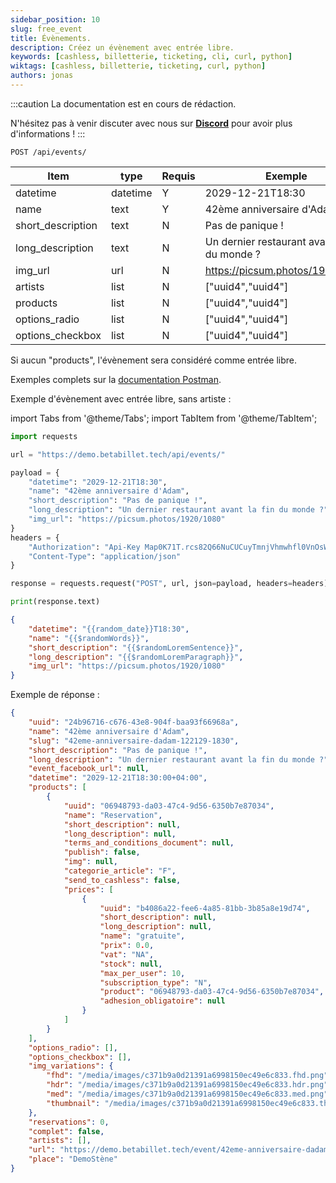 ```yaml
---
sidebar_position: 10
slug: free_event
title: Évènements.
description: Créez un évènement avec entrée libre.
keywords: [cashless, billetterie, ticketing, cli, curl, python]
wiktags: [cashless, billetterie, ticketing, curl, python]
authors: jonas
---
```


:::caution
La documentation est en cours de rédaction.

N'hésitez pas à venir discuter avec nous sur **[Discord](https://discord.gg/7FJvtYx)** pour avoir plus d'informations !
:::

```
POST /api/events/
```

| Item              | type     | Requis | Exemple                                           |
|-------------------|----------|--------|---------------------------------------------------|
| datetime          | datetime | Y      | 2029-12-21T18:30                                  |
| name              | text     | Y      | 42ème anniversaire d'Adam                         |
| short_description | text     | N      | Pas de panique !                                  |
| long_description  | text     | N      | Un dernier restaurant avant la fin du monde ?     |
| img_url           | url      | N      | https://picsum.photos/1920/1080                   |
| artists           | list     | N      | ["uuid4","uuid4"]                                 |
| products          | list     | N      | ["uuid4","uuid4"]                                 |
| options_radio     | list     | N      | ["uuid4","uuid4"]                                 |
| options_checkbox  | list     | N      | ["uuid4","uuid4"]                                 |

Si aucun "products", l'évènement sera considéré comme entrée libre.

Exemples complets sur la [documentation Postman](https://documenter.getpostman.com/view/17519122/UVeDtTFC#faef2591-ef11-4860-8561-66b76dbf5bf7).

Exemple d'évènement avec entrée libre, sans artiste :

import Tabs from '@theme/Tabs';
import TabItem from '@theme/TabItem';

<Tabs>
<TabItem value="Python" label="Python">

```python
import requests

url = "https://demo.betabillet.tech/api/events/"

payload = {
    "datetime": "2029-12-21T18:30",
    "name": "42ème anniversaire d'Adam",
    "short_description": "Pas de panique !",
    "long_description": "Un dernier restaurant avant la fin du monde ?",
    "img_url": "https://picsum.photos/1920/1080"
}
headers = {
    "Authorization": "Api-Key Map0K71T.rcs82Q66NuCUCuyTmnjVhmwhfl0VnOsW",
    "Content-Type": "application/json"
}

response = requests.request("POST", url, json=payload, headers=headers)

print(response.text)
```

</TabItem>
<TabItem value="Javascript" label="json">

```json title="Json (Postman body)"
{
    "datetime": "{{random_date}}T18:30",
    "name": "{{$randomWords}}",
    "short_description": "{{$randomLoremSentence}}",
    "long_description": "{{$randomLoremParagraph}}",
    "img_url": "https://picsum.photos/1920/1080"
}
```

</TabItem>
</Tabs>


Exemple de réponse :

```json title="HTTP Response (json)"
{
	"uuid": "24b96716-c676-43e8-904f-baa93f66968a",
	"name": "42ème anniversaire d'Adam",
	"slug": "42eme-anniversaire-dadam-122129-1830",
	"short_description": "Pas de panique !",
	"long_description": "Un dernier restaurant avant la fin du monde ?",
	"event_facebook_url": null,
	"datetime": "2029-12-21T18:30:00+04:00",
	"products": [
		{
			"uuid": "06948793-da03-47c4-9d56-6350b7e87034",
			"name": "Reservation",
			"short_description": null,
			"long_description": null,
			"terms_and_conditions_document": null,
			"publish": false,
			"img": null,
			"categorie_article": "F",
			"send_to_cashless": false,
			"prices": [
				{
					"uuid": "b4086a22-fee6-4a85-81bb-3b85a8e19d74",
					"short_description": null,
					"long_description": null,
					"name": "gratuite",
					"prix": 0.0,
					"vat": "NA",
					"stock": null,
					"max_per_user": 10,
					"subscription_type": "N",
					"product": "06948793-da03-47c4-9d56-6350b7e87034",
					"adhesion_obligatoire": null
				}
			]
		}
	],
	"options_radio": [],
	"options_checkbox": [],
	"img_variations": {
		"fhd": "/media/images/c371b9a0d21391a6998150ec49e6c833.fhd.png",
		"hdr": "/media/images/c371b9a0d21391a6998150ec49e6c833.hdr.png",
		"med": "/media/images/c371b9a0d21391a6998150ec49e6c833.med.png",
		"thumbnail": "/media/images/c371b9a0d21391a6998150ec49e6c833.thumbnail.png"
	},
	"reservations": 0,
	"complet": false,
	"artists": [],
	"url": "https://demo.betabillet.tech/event/42eme-anniversaire-dadam-122129-1830/",
	"place": "DemoStène"
}
```